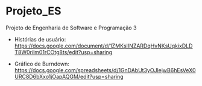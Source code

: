 # Projeto_ES
Projeto de Engenharia de Software e Programação 3

- Histórias de usuário: https://docs.google.com/document/d/1ZMKsIINZARDqHvNKsUqkixDLDT8W0rilm01rCOtg8ts/edit?usp=sharing

- Gráfico de Burndown: https://docs.google.com/spreadsheets/d/1GnDAbUt3yOJlejwB6hEsVeX0URC8D6bXxo1jOapAQGM/edit?usp=sharing

